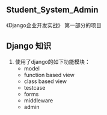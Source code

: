 ## Student_System_Admin
《Django企业开发实战》 第一部分的项目

## Django 知识
1. 使用了django的如下功能模块：
    - model
    - function based view
    - class based view
    - testcase
    - forms
    - middleware
    - admin

